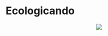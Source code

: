 # Ecologicando
<div align="center">
    <img src="app/src/res/assests/emojione-monotone_deciduous-tree.png">
</div>

<br />